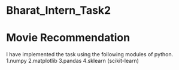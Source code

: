 # Bharat_Intern_Task2
# Movie Recommendation
I have implemented the task using the following modules of python.
1.numpy
2.matplotlib
3.pandas
4.sklearn (scikit-learn)

